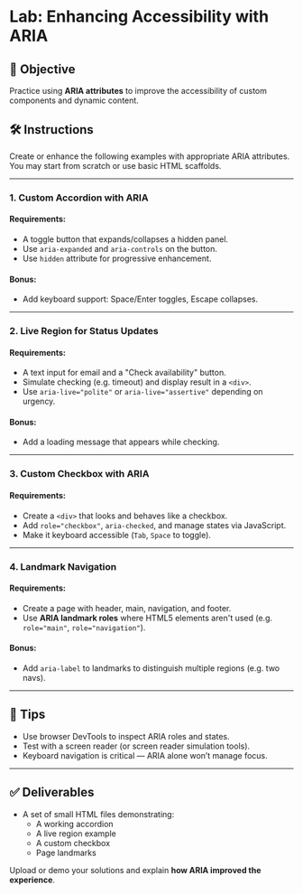 # Lab: Enhancing Accessibility with ARIA

## 🧠 Objective
Practice using **ARIA attributes** to improve the accessibility of custom components and dynamic content.

## 🛠 Instructions
Create or enhance the following examples with appropriate ARIA attributes. You may start from scratch or use basic HTML scaffolds.

---

### 1. **Custom Accordion with ARIA**

#### Requirements:
- A toggle button that expands/collapses a hidden panel.
- Use `aria-expanded` and `aria-controls` on the button.
- Use `hidden` attribute for progressive enhancement.

#### Bonus:
- Add keyboard support: Space/Enter toggles, Escape collapses.

---

### 2. **Live Region for Status Updates**

#### Requirements:
- A text input for email and a "Check availability" button.
- Simulate checking (e.g. timeout) and display result in a `<div>`.
- Use `aria-live="polite"` or `aria-live="assertive"` depending on urgency.

#### Bonus:
- Add a loading message that appears while checking.

---

### 3. **Custom Checkbox with ARIA**

#### Requirements:
- Create a `<div>` that looks and behaves like a checkbox.
- Add `role="checkbox"`, `aria-checked`, and manage states via JavaScript.
- Make it keyboard accessible (`Tab`, `Space` to toggle).

---

### 4. **Landmark Navigation**

#### Requirements:
- Create a page with header, main, navigation, and footer.
- Use **ARIA landmark roles** where HTML5 elements aren't used (e.g. `role="main"`, `role="navigation"`).

#### Bonus:
- Add `aria-label` to landmarks to distinguish multiple regions (e.g. two navs).

---

## 🔎 Tips
- Use browser DevTools to inspect ARIA roles and states.
- Test with a screen reader (or screen reader simulation tools).
- Keyboard navigation is critical — ARIA alone won’t manage focus.

---

## ✅ Deliverables
- A set of small HTML files demonstrating:
  - A working accordion
  - A live region example
  - A custom checkbox
  - Page landmarks

Upload or demo your solutions and explain **how ARIA improved the experience**.